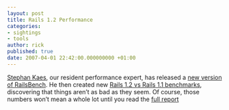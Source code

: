```yaml
---
layout: post
title: Rails 1.2 Performance
categories:
- sightings
- tools
author: rick
published: true
date: 2007-04-01 22:42:00.000000000 +01:00
---
```

<p><a href="http://railsexpress.de/blog/">Stephan Kaes</a>, our resident performance expert, has released a <a href="http://railsexpress.de/blog/articles/2007/04/01/new-railsbench-release-0-9-2">new version of RailsBench</a>.  He then created new <a href="http://railsexpress.de/blog/articles/2007/04/01/rails-1-2-performance">Rails 1.2 vs Rails 1.1 benchmarks</a>, discovering that things aren&#8217;t as bad as they seem.  Of course, those numbers won&#8217;t mean a whole lot until you read the <a href="http://railsexpress.de/blog/files/reports/rails1.1-stable_vs_rails1.2-stable/report.html">full report</a></p>